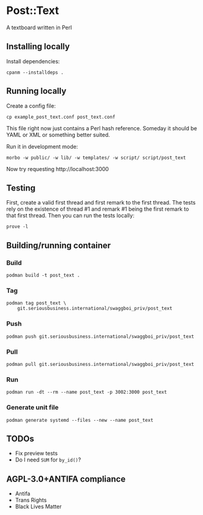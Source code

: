 # Post::Text

A textboard written in Perl

## Installing locally

Install dependencies:

    cpanm --installdeps .

## Running locally

Create a config file:

    cp example_post_text.conf post_text.conf

This file right now just contains a Perl hash reference. Someday it
should be YAML or XML or something better suited.

Run it in development mode:

    morbo -w public/ -w lib/ -w templates/ -w script/ script/post_text

Now try requesting http://localhost:3000

## Testing

First, create a valid first thread and first remark to the first
thread. The tests rely on the existence of thread #1 and remark #1
being the first remark to that first thread. Then you can run the
tests locally:

    prove -l

## Building/running container

### Build

    podman build -t post_text .

### Tag

    podman tag post_text \
        git.seriousbusiness.international/swaggboi_priv/post_text

### Push

    podman push git.seriousbusiness.international/swaggboi_priv/post_text

### Pull

    podman pull git.seriousbusiness.international/swaggboi_priv/post_text

### Run

    podman run -dt --rm --name post_text -p 3002:3000 post_text

### Generate unit file

    podman generate systemd --files --new --name post_text

## TODOs

- Fix preview tests
- Do I need `SUM` for `by_id()`?

## AGPL-3.0+ANTIFA compliance

- Antifa
- Trans Rights
- Black Lives Matter
